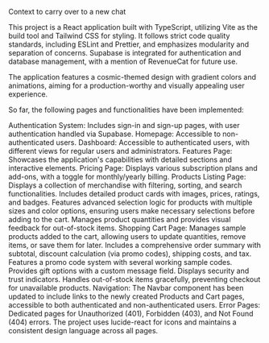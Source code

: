 Context to carry over to a new chat


This project is a React application built with TypeScript, utilizing Vite as the build tool and Tailwind CSS for styling. It follows strict code quality standards, including ESLint and Prettier, and emphasizes modularity and separation of concerns. Supabase is integrated for authentication and database management, with a mention of RevenueCat for future use.

The application features a cosmic-themed design with gradient colors and animations, aiming for a production-worthy and visually appealing user experience.

So far, the following pages and functionalities have been implemented:

Authentication System: Includes sign-in and sign-up pages, with user authentication handled via Supabase.
Homepage: Accessible to non-authenticated users.
Dashboard: Accessible to authenticated users, with different views for regular users and administrators.
Features Page: Showcases the application's capabilities with detailed sections and interactive elements.
Pricing Page: Displays various subscription plans and add-ons, with a toggle for monthly/yearly billing.
Products Listing Page:
Displays a collection of merchandise with filtering, sorting, and search functionalities.
Includes detailed product cards with images, prices, ratings, and badges.
Features advanced selection logic for products with multiple sizes and color options, ensuring users make necessary selections before adding to the cart.
Manages product quantities and provides visual feedback for out-of-stock items.
Shopping Cart Page:
Manages sample products added to the cart, allowing users to update quantities, remove items, or save them for later.
Includes a comprehensive order summary with subtotal, discount calculation (via promo codes), shipping costs, and tax.
Features a promo code system with several working sample codes.
Provides gift options with a custom message field.
Displays security and trust indicators.
Handles out-of-stock items gracefully, preventing checkout for unavailable products.
Navigation: The Navbar component has been updated to include links to the newly created Products and Cart pages, accessible to both authenticated and non-authenticated users.
Error Pages: Dedicated pages for Unauthorized (401), Forbidden (403), and Not Found (404) errors.
The project uses lucide-react for icons and maintains a consistent design language across all pages.


